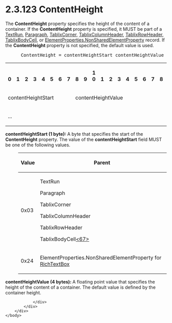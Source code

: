 <html dir="LTR" xmlns:mshelp="http://msdn.microsoft.com/mshelp" xmlns:ddue="http://ddue.schemas.microsoft.com/authoring/2003/5" xmlns:xlink="http://www.w3.org/1999/xlink" xmlns:tool="http://www.microsoft.com/tooltip">
    <head>
        <meta http-equiv="Content-Type" content="text/html; CHARSET=utf-8"></meta>
        <meta name="save" content="history"></meta>
        <title>2.3.123 ContentHeight</title>
        <xml>
            <mshelp:toctitle title="2.3.123 ContentHeight"></mshelp:toctitle>
            <mshelp:rltitle title="[MS-RPL]: ContentHeight"></mshelp:rltitle>
            <mshelp:keyword index="A" term="d3beb818-1132-4cc6-a96b-50ac45bb2a07"></mshelp:keyword>
            <mshelp:attr name="DCSext.ContentType" value="open specification"></mshelp:attr>
            <mshelp:attr name="AssetID" value="d3beb818-1132-4cc6-a96b-50ac45bb2a07"></mshelp:attr>
            <mshelp:attr name="TopicType" value="kbRef"></mshelp:attr>
            <mshelp:attr name="DCSext.Title" value="[MS-RPL]: ContentHeight" />
        </xml>
    </head>
    <body>
        <div id="header">
            <h1 class="heading">2.3.123 ContentHeight</h1>
        </div>
        <div id="mainSection">
            <div id="mainBody">
                <div id="allHistory" class="saveHistory"></div>
                <div id="sectionSection0" class="section" name="collapseableSection">
                    

<p>The <b>ContentHeight</b> property specifies the height of
the content of a container. If the <b>ContentHeight</b> property is specified,
it MUST be part of a <a href="d27cece2-1118-4553-9c3d-2b46180055ec.md">TextRun</a>,
<a href="3024abc3-23db-494b-a63a-6bd565e4500b.md">Paragraph</a>, <a href="20e3b37d-978d-467f-b068-d7a2746e37da.md">TablixCorner</a>, <a href="968a6852-ede1-4bf1-8006-1dab2aea178b.md">TablixColumnHeader</a>, <a href="0d5c4157-00d0-4268-854f-f274a9d102fb.md">TablixRowHeader</a>, <a href="fa12273f-80a1-432a-bced-a765ff87dbc7.md">TablixBodyCell</a>, or <a href="1b1b7882-84bb-47d4-a3d2-b020b8d23d7a.md">ElementProperties.NonSharedElementProperty</a>
record. If the <b>ContentHeight</b> property is not specified, the default
value is used.</p>

<dl>
<dd>
<div><pre> ContentHeight = contentHeightStart contentHeightValue
</pre></div>
</dd></dl>

<table>
 <tr>
  <th><p><br>0</p></th>
  <th><p><br>1</p></th>
  <th><p><br>2</p></th>
  <th><p><br>3</p></th>
  <th><p><br>4</p></th>
  <th><p><br>5</p></th>
  <th><p><br>6</p></th>
  <th><p><br>7</p></th>
  <th><p><br>8</p></th>
  <th><p><br>9</p></th>
  <th><p>1<br>0</p></th>
  <th><p><br>1</p></th>
  <th><p><br>2</p></th>
  <th><p><br>3</p></th>
  <th><p><br>4</p></th>
  <th><p><br>5</p></th>
  <th><p><br>6</p></th>
  <th><p><br>7</p></th>
  <th><p><br>8</p></th>
  <th><p><br>9</p></th>
  <th><p>2<br>0</p></th>
  <th><p><br>1</p></th>
  <th><p><br>2</p></th>
  <th><p><br>3</p></th>
  <th><p><br>4</p></th>
  <th><p><br>5</p></th>
  <th><p><br>6</p></th>
  <th><p><br>7</p></th>
  <th><p><br>8</p></th>
  <th><p><br>9</p></th>
  <th><p>3<br>0</p></th>
  <th><p><br>1</p></th>
 </tr>
 <tr>
  <td colspan="8">
  <p>contentHeightStart</p>
  </td>
  <td colspan="24">
  <p>contentHeightValue</p>
  </td>
 </tr>
 <tr>
  <td colspan="8">
  <p>...</p>
  </td>
  
 </tr>
</table>

<p><b>contentHeightStart (1 byte): </b>A byte that
specifies the start of the <b>ContentHeight</b> property. The value of the <b>contentHeightStart</b>
field MUST be one of the following values.</p>

<dl>
<dd>
<table>
 <thead>
  <tr>
   <th>
   <p>Value</p>
   </th>
   <th>
   <p>Parent</p>
   </th>
  </tr>
 </thead>
 <tr>
  <td>
  <p>0x03</p>
  </td>
  <td>
  <p>TextRun</p>
  <p>Paragraph</p>
  <p>TablixCorner</p>
  <p>TablixColumnHeader</p>
  <p>TablixRowHeader</p>
  <p>TablixBodyCell<a id="Appendix_A_Target_67"></a><a href="1d022514-2a2f-41df-b2f8-36f19e474fa5.md#Appendix_A_67" aria-label="Product behavior note 67">&lt;67&gt;</a></p>
  </td>
 </tr>
 <tr>
  <td>
  <p>0x24</p>
  </td>
  <td>
  <p>ElementProperties.NonSharedElementProperty for <a href="4d1e3f6b-bebe-4e8b-bf3c-04151d221793.md">RichTextBox</a></p>
  </td>
 </tr>
</table>
</dd></dl>

<p><b>contentHeightValue (4 bytes): </b>A floating point
value that specifies the height of the content of a container. The default
value is defined by the container height.</p>


                </div>
            </div>
        </div>
    </body>
</html>